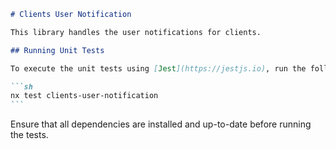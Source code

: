 ````markdown
# Clients User Notification

This library handles the user notifications for clients.

## Running Unit Tests

To execute the unit tests using [Jest](https://jestjs.io), run the following command:

```sh
nx test clients-user-notification
```
````

Ensure that all dependencies are installed and up-to-date before running the tests.

```

```
